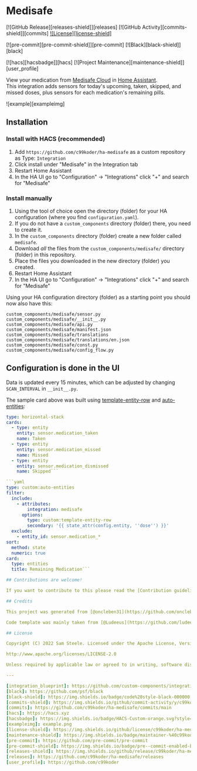 # Medisafe

[![GitHub Release][releases-shield]][releases]
[![GitHub Activity][commits-shield]][commits]
[![License][license-shield]](LICENSE)

[![pre-commit][pre-commit-shield]][pre-commit]
[![Black][black-shield]][black]

[![hacs][hacsbadge]][hacs]
[![Project Maintenance][maintenance-shield]][user_profile]

View your medication from [Medisafe Cloud](https://www.medisafe.com/) in [Home Assistant](https://www.home-assistant.io/).  
This integration adds sensors for today's upcoming, taken, skipped, and missed doses, plus sensors for each medication's remaining pills.

![example][exampleimg]

## Installation

### Install with HACS (recommended)
1. Add `https://github.com/c99koder/ha-medisafe` as a custom repository as Type: `Integration`
2. Click install under "Medisafe" in the Integration tab
3. Restart Home Assistant
4. In the HA UI go to "Configuration" -> "Integrations" click "+" and search for "Medisafe"

### Install manually
1. Using the tool of choice open the directory (folder) for your HA configuration (where you find `configuration.yaml`).
2. If you do not have a `custom_components` directory (folder) there, you need to create it.
3. In the `custom_components` directory (folder) create a new folder called `medisafe`.
4. Download _all_ the files from the `custom_components/medisafe/` directory (folder) in this repository.
5. Place the files you downloaded in the new directory (folder) you created.
6. Restart Home Assistant
7. In the HA UI go to "Configuration" -> "Integrations" click "+" and search for "Medisafe"

Using your HA configuration directory (folder) as a starting point you should now also have this:

```text
custom_components/medisafe/sensor.py
custom_components/medisafe/__init__.py
custom_components/medisafe/api.py
custom_components/medisafe/manifest.json
custom_components/medisafe/translations
custom_components/medisafe/translations/en.json
custom_components/medisafe/const.py
custom_components/medisafe/config_flow.py
```

## Configuration is done in the UI

Data is updated every 15 minutes, which can be adjusted by changing `SCAN_INTERVAL` in `__init__.py`.

The sample card above was built using [template-entity-row](https://github.com/thomasloven/lovelace-template-entity-row) and [auto-entities](https://github.com/thomasloven/lovelace-auto-entities):

```yaml
type: horizontal-stack
cards:
  - type: entity
    entity: sensor.medication_taken
    name: Taken
  - type: entity
    entity: sensor.medication_missed
    name: Missed
  - type: entity
    entity: sensor.medication_dismissed
    name: Skipped```

```yaml
type: custom:auto-entities
filter:
  include:
    - attributes:
        integration: medisafe
      options:
        type: custom:template-entity-row
        secondary: '{{ state_attr(config.entity, ''dose'') }}'
  exclude:
    - entity_id: sensor.medication_*
sort:
  method: state
  numeric: true
card:
  type: entities
  title: Remaining Medication```

## Contributions are welcome!

If you want to contribute to this please read the [Contribution guidelines](CONTRIBUTING.md)

## Credits

This project was generated from [@oncleben31](https://github.com/oncleben31)'s [Home Assistant Custom Component Cookiecutter](https://github.com/oncleben31/cookiecutter-homeassistant-custom-component) template.

Code template was mainly taken from [@Ludeeus](https://github.com/ludeeus)'s [integration_blueprint][integration_blueprint] template

## License

Copyright (C) 2022 Sam Steele. Licensed under the Apache License, Version 2.0 (the "License"); you may not use this file except in compliance with the License. You may obtain a copy of the License at

http://www.apache.org/licenses/LICENSE-2.0

Unless required by applicable law or agreed to in writing, software distributed under the License is distributed on an "AS IS" BASIS, WITHOUT WARRANTIES OR CONDITIONS OF ANY KIND, either express or implied. See the License for the specific language governing permissions and limitations under the License.

---

[integration_blueprint]: https://github.com/custom-components/integration_blueprint
[black]: https://github.com/psf/black
[black-shield]: https://img.shields.io/badge/code%20style-black-000000.svg?style=for-the-badge
[commits-shield]: https://img.shields.io/github/commit-activity/y/c99koder/ha-medisafe.svg?style=for-the-badge
[commits]: https://github.com/c99koder/ha-medisafe/commits/main
[hacs]: https://hacs.xyz
[hacsbadge]: https://img.shields.io/badge/HACS-Custom-orange.svg?style=for-the-badge
[exampleimg]: example.png
[license-shield]: https://img.shields.io/github/license/c99koder/ha-medisafe.svg?style=for-the-badge
[maintenance-shield]: https://img.shields.io/badge/maintainer-%40c99koder-blue.svg?style=for-the-badge
[pre-commit]: https://github.com/pre-commit/pre-commit
[pre-commit-shield]: https://img.shields.io/badge/pre--commit-enabled-brightgreen?style=for-the-badge
[releases-shield]: https://img.shields.io/github/release/c99koder/ha-medisafe.svg?style=for-the-badge
[releases]: https://github.com/c99koder/ha-medisafe/releases
[user_profile]: https://github.com/c99koder
